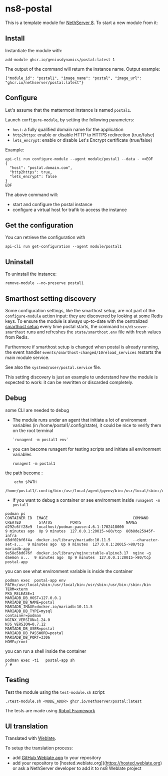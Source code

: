 # ns8-postal

This is a template module for [NethServer 8](https://github.com/NethServer/ns8-core).
To start a new module from it:

## Install

Instantiate the module with:

    add-module ghcr.io/geniusdynamics/postal:latest 1

The output of the command will return the instance name.
Output example:

    {"module_id": "postal1", "image_name": "postal", "image_url": "ghcr.io/nethserver/postal:latest"}

## Configure

Let's assume that the mattermost instance is named `postal1`.

Launch `configure-module`, by setting the following parameters:

- `host`: a fully qualified domain name for the application
- `http2https`: enable or disable HTTP to HTTPS redirection (true/false)
- `lets_encrypt`: enable or disable Let's Encrypt certificate (true/false)

Example:

```
api-cli run configure-module --agent module/postal1 --data - <<EOF
{
  "host": "postal.domain.com",
  "http2https": true,
  "lets_encrypt": false
}
EOF
```

The above command will:

- start and configure the postal instance
- configure a virtual host for trafik to access the instance

## Get the configuration

You can retrieve the configuration with

```
api-cli run get-configuration --agent module/postal1
```

## Uninstall

To uninstall the instance:

    remove-module --no-preserve postal1

## Smarthost setting discovery

Some configuration settings, like the smarthost setup, are not part of the
`configure-module` action input: they are discovered by looking at some
Redis keys. To ensure the module is always up-to-date with the
centralized [smarthost
setup](https://nethserver.github.io/ns8-core/core/smarthost/) every time
postal starts, the command `bin/discover-smarthost` runs and refreshes
the `state/smarthost.env` file with fresh values from Redis.

Furthermore if smarthost setup is changed when postal is already
running, the event handler `events/smarthost-changed/10reload_services`
restarts the main module service.

See also the `systemd/user/postal.service` file.

This setting discovery is just an example to understand how the module is
expected to work: it can be rewritten or discarded completely.

## Debug

some CLI are needed to debug

- The module runs under an agent that initiate a lot of environment variables (in /home/postal1/.config/state), it could be nice to verify them
  on the root terminal

      `runagent -m postal1 env`

- you can become runagent for testing scripts and initiate all environment variables

  `runagent -m postal1`

the path become :

```
    echo $PATH
    /home/postal1/.config/bin:/usr/local/agent/pyenv/bin:/usr/local/sbin:/usr/local/bin:/usr/sbin:/usr/bin:/usr/
```

- if you want to debug a container or see environment inside
  `runagent -m postal1`

```
podman ps
CONTAINER ID  IMAGE                                      COMMAND               CREATED        STATUS        PORTS                    NAMES
d292c6ff28e9  localhost/podman-pause:4.6.1-1702418000                          9 minutes ago  Up 9 minutes  127.0.0.1:20015->80/tcp  80b8de25945f-infra
d8df02bf6f4a  docker.io/library/mariadb:10.11.5          --character-set-s...  9 minutes ago  Up 9 minutes  127.0.0.1:20015->80/tcp  mariadb-app
9e58e5bd676f  docker.io/library/nginx:stable-alpine3.17  nginx -g daemon o...  9 minutes ago  Up 9 minutes  127.0.0.1:20015->80/tcp  postal-app
```

you can see what environment variable is inside the container

```
podman exec  postal-app env
PATH=/usr/local/sbin:/usr/local/bin:/usr/sbin:/usr/bin:/sbin:/bin
TERM=xterm
PKG_RELEASE=1
MARIADB_DB_HOST=127.0.0.1
MARIADB_DB_NAME=postal
MARIADB_IMAGE=docker.io/mariadb:10.11.5
MARIADB_DB_TYPE=mysql
container=podman
NGINX_VERSION=1.24.0
NJS_VERSION=0.7.12
MARIADB_DB_USER=postal
MARIADB_DB_PASSWORD=postal
MARIADB_DB_PORT=3306
HOME=/root
```

you can run a shell inside the container

```
podman exec -ti   postal-app sh
/ #
```

## Testing

Test the module using the `test-module.sh` script:

    ./test-module.sh <NODE_ADDR> ghcr.io/nethserver/postal:latest

The tests are made using [Robot Framework](https://robotframework.org/)

## UI translation

Translated with [Weblate](https://hosted.weblate.org/projects/ns8/).

To setup the translation process:

- add [GitHub Weblate app](https://docs.weblate.org/en/latest/admin/continuous.html#github-setup) to your repository
- add your repository to [hosted.weblate.org]((https://hosted.weblate.org) or ask a NethServer developer to add it to ns8 Weblate project
